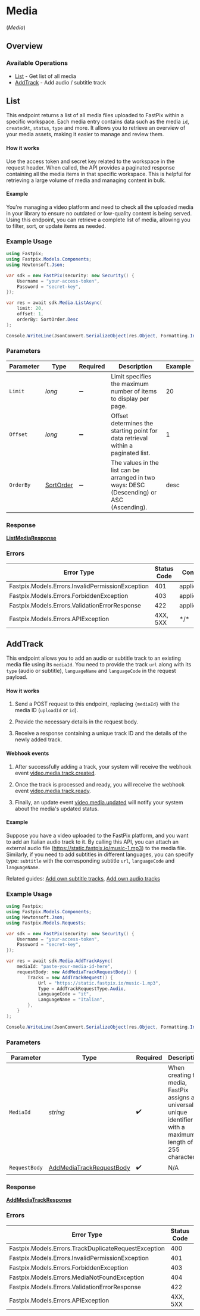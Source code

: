 # Media
(*Media*)

## Overview

### Available Operations

* [List](#list) - Get list of all media
* [AddTrack](#addtrack) - Add audio / subtitle track

## List

This endpoint returns a list of all media files uploaded to FastPix within a specific workspace. Each media entry contains data such as the media `id`, `createdAt`, `status`, `type` and more. It allows you to retrieve an overview of your media assets, making it easier to manage and review them. 


#### How it works

Use the access token and secret key related to the workspace in the request header. When called, the API provides a paginated response containing all the media items in that specific workspace. This is helpful for retrieving a large volume of media and managing content in bulk. 



#### Example
You're managing a video platform and need to check all the uploaded media in your library to ensure no outdated or low-quality content is being served. Using this endpoint, you can retrieve a complete list of media, allowing you to filter, sort, or update items as needed.


### Example Usage

<!-- UsageSnippet language="csharp" operationID="list-media" method="get" path="/on-demand" -->
```csharp
using Fastpix;
using Fastpix.Models.Components;
using Newtonsoft.Json;

var sdk = new FastPix(security: new Security() {
    Username = "your-access-token",
    Password = "secret-key",
});

var res = await sdk.Media.ListAsync(
    limit: 20,
    offset: 1,
    orderBy: SortOrder.Desc
);

Console.WriteLine(JsonConvert.SerializeObject(res.Object, Formatting.Indented) ?? "null");
```

### Parameters

| Parameter                                                                                 | Type                                                                                      | Required                                                                                  | Description                                                                               | Example                                                                                   |
| ----------------------------------------------------------------------------------------- | ----------------------------------------------------------------------------------------- | ----------------------------------------------------------------------------------------- | ----------------------------------------------------------------------------------------- | ----------------------------------------------------------------------------------------- |
| `Limit`                                                                                   | *long*                                                                                    | :heavy_minus_sign:                                                                        | Limit specifies the maximum number of items to display per page.                          | 20                                                                                        |
| `Offset`                                                                                  | *long*                                                                                    | :heavy_minus_sign:                                                                        | Offset determines the starting point for data retrieval within a paginated list.          | 1                                                                                         |
| `OrderBy`                                                                                 | [SortOrder](../../Models/Components/SortOrder.md)                                         | :heavy_minus_sign:                                                                        | The values in the list can be arranged in two ways: DESC (Descending) or ASC (Ascending). | desc                                                                                      |

### Response

**[ListMediaResponse](../../Models/Requests/ListMediaResponse.md)**

### Errors

| Error Type                                       | Status Code                                      | Content Type                                     |
| ------------------------------------------------ | ------------------------------------------------ | ------------------------------------------------ |
| Fastpix.Models.Errors.InvalidPermissionException | 401                                              | application/json                                 |
| Fastpix.Models.Errors.ForbiddenException         | 403                                              | application/json                                 |
| Fastpix.Models.Errors.ValidationErrorResponse    | 422                                              | application/json                                 |
| Fastpix.Models.Errors.APIException               | 4XX, 5XX                                         | \*/\*                                            |

## AddTrack

This endpoint allows you to add an audio or subtitle track to an existing media file using its `mediaId`. You need to provide the track `url` along with its `type` (audio or subtitle), `languageName` and `languageCode` in the request payload.


#### How it works

1. Send a POST request to this endpoint, replacing `{mediaId}` with the media ID (`uploadId` or `id`).

2. Provide the necessary details in the request body.

3. Receive a response containing a unique track ID and the details of the newly added track.


#### Webhook events

1. After successfully adding a track, your system will receive the webhook event <a href="https://docs.fastpix.io/docs/transform-media-events#videomediatrackcreated">video.media.track.created</a>.

2. Once the track is processed and ready, you will receive the webhook event <a href="https://docs.fastpix.io/docs/transform-media-events#videomediatrackready">video.media.track.ready</a>.

3. Finally, an update event <a href="https://docs.fastpix.io/docs/media-events#videomediaupdated">video.media.updated</a> will notify your system about the media's updated status.


#### Example
Suppose you have a video uploaded to the FastPix platform, and you want to add an Italian audio track to it. By calling this API, you can attach an external audio file (https://static.fastpix.io/music-1.mp3) to the media file. Similarly, if you need to add subtitles in different languages, you can specify type: `subtitle` with the corresponding subtitle `url`, `languageCode` and `languageName`.

Related guides: <a href="https://docs.fastpix.io/docs/manage-subtitle-tracks">Add own subtitle tracks</a>, <a href="https://docs.fastpix.io/docs/manage-audio-tracks">Add own audio tracks</a>


### Example Usage

<!-- UsageSnippet language="csharp" operationID="Add-media-track" method="post" path="/on-demand/{mediaId}/tracks" -->
```csharp
using Fastpix;
using Fastpix.Models.Components;
using Newtonsoft.Json;
using Fastpix.Models.Requests;

var sdk = new FastPix(security: new Security() {
    Username = "your-access-token",
    Password = "secret-key",
});

var res = await sdk.Media.AddTrackAsync(
    mediaId: "paste-your-media-id-here",
    requestBody: new AddMediaTrackRequestBody() {
        Tracks = new AddTrackRequest() {
            Url = "https://static.fastpix.io/music-1.mp3",
            Type = AddTrackRequestType.Audio,
            LanguageCode = "it",
            LanguageName = "Italian",
        },
    }
);

Console.WriteLine(JsonConvert.SerializeObject(res.Object, Formatting.Indented) ?? "null");
```

### Parameters

| Parameter                                                                                                         | Type                                                                                                              | Required                                                                                                          | Description                                                                                                       | Example                                                                                                           |
| ----------------------------------------------------------------------------------------------------------------- | ----------------------------------------------------------------------------------------------------------------- | ----------------------------------------------------------------------------------------------------------------- | ----------------------------------------------------------------------------------------------------------------- | ----------------------------------------------------------------------------------------------------------------- |
| `MediaId`                                                                                                         | *string*                                                                                                          | :heavy_check_mark:                                                                                                | When creating the media, FastPix assigns a universally unique identifier with a maximum length of 255 characters. | 4fa85f64-5717-4562-b3fc-2c963f66afa6                                                                              |
| `RequestBody`                                                                                                     | [AddMediaTrackRequestBody](../../Models/Requests/AddMediaTrackRequestBody.md)                                     | :heavy_check_mark:                                                                                                | N/A                                                                                                               |                                                                                                                   |

### Response

**[AddMediaTrackResponse](../../Models/Requests/AddMediaTrackResponse.md)**

### Errors

| Error Type                                           | Status Code                                          | Content Type                                         |
| ---------------------------------------------------- | ---------------------------------------------------- | ---------------------------------------------------- |
| Fastpix.Models.Errors.TrackDuplicateRequestException | 400                                                  | application/json                                     |
| Fastpix.Models.Errors.InvalidPermissionException     | 401                                                  | application/json                                     |
| Fastpix.Models.Errors.ForbiddenException             | 403                                                  | application/json                                     |
| Fastpix.Models.Errors.MediaNotFoundException         | 404                                                  | application/json                                     |
| Fastpix.Models.Errors.ValidationErrorResponse        | 422                                                  | application/json                                     |
| Fastpix.Models.Errors.APIException                   | 4XX, 5XX                                             | \*/\*                                                |